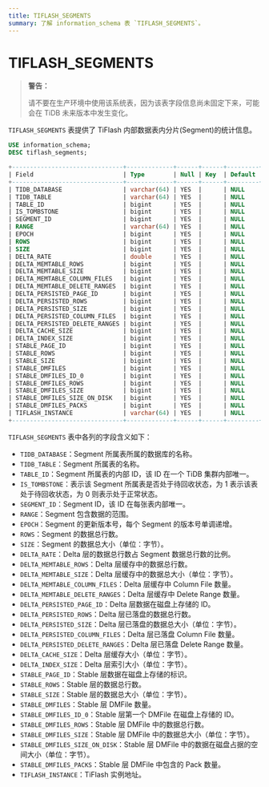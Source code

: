 ```yaml
---
title: TIFLASH_SEGMENTS
summary: 了解 information_schema 表 `TIFLASH_SEGMENTS`。
---
```


# TIFLASH_SEGMENTS

> **警告：**
>
> 请不要在生产环境中使用该系统表，因为该表字段信息尚未固定下来，可能会在 TiDB 未来版本中发生变化。

`TIFLASH_SEGMENTS` 表提供了 TiFlash 内部数据表内分片(Segment)的统计信息。

```sql
USE information_schema;
DESC tiflash_segments;
```

```sql
+-------------------------------+-------------+------+------+---------+-------+
| Field                         | Type        | Null | Key  | Default | Extra |
+-------------------------------+-------------+------+------+---------+-------+
| TIDB_DATABASE                 | varchar(64) | YES  |      | NULL    |       |
| TIDB_TABLE                    | varchar(64) | YES  |      | NULL    |       |
| TABLE_ID                      | bigint      | YES  |      | NULL    |       |
| IS_TOMBSTONE                  | bigint      | YES  |      | NULL    |       |
| SEGMENT_ID                    | bigint      | YES  |      | NULL    |       |
| RANGE                         | varchar(64) | YES  |      | NULL    |       |
| EPOCH                         | bigint      | YES  |      | NULL    |       |
| ROWS                          | bigint      | YES  |      | NULL    |       |
| SIZE                          | bigint      | YES  |      | NULL    |       |
| DELTA_RATE                    | double      | YES  |      | NULL    |       |
| DELTA_MEMTABLE_ROWS           | bigint      | YES  |      | NULL    |       |
| DELTA_MEMTABLE_SIZE           | bigint      | YES  |      | NULL    |       |
| DELTA_MEMTABLE_COLUMN_FILES   | bigint      | YES  |      | NULL    |       |
| DELTA_MEMTABLE_DELETE_RANGES  | bigint      | YES  |      | NULL    |       |
| DELTA_PERSISTED_PAGE_ID       | bigint      | YES  |      | NULL    |       |
| DELTA_PERSISTED_ROWS          | bigint      | YES  |      | NULL    |       |
| DELTA_PERSISTED_SIZE          | bigint      | YES  |      | NULL    |       |
| DELTA_PERSISTED_COLUMN_FILES  | bigint      | YES  |      | NULL    |       |
| DELTA_PERSISTED_DELETE_RANGES | bigint      | YES  |      | NULL    |       |
| DELTA_CACHE_SIZE              | bigint      | YES  |      | NULL    |       |
| DELTA_INDEX_SIZE              | bigint      | YES  |      | NULL    |       |
| STABLE_PAGE_ID                | bigint      | YES  |      | NULL    |       |
| STABLE_ROWS                   | bigint      | YES  |      | NULL    |       |
| STABLE_SIZE                   | bigint      | YES  |      | NULL    |       |
| STABLE_DMFILES                | bigint      | YES  |      | NULL    |       |
| STABLE_DMFILES_ID_0           | bigint      | YES  |      | NULL    |       |
| STABLE_DMFILES_ROWS           | bigint      | YES  |      | NULL    |       |
| STABLE_DMFILES_SIZE           | bigint      | YES  |      | NULL    |       |
| STABLE_DMFILES_SIZE_ON_DISK   | bigint      | YES  |      | NULL    |       |
| STABLE_DMFILES_PACKS          | bigint      | YES  |      | NULL    |       |
| TIFLASH_INSTANCE              | varchar(64) | YES  |      | NULL    |       |
+-------------------------------+-------------+------+------+---------+-------+
```

`TIFLASH_SEGMENTS` 表中各列的字段含义如下：

- `TIDB_DATABASE`：Segment 所属表所属的数据库的名称。
- `TIDB_TABLE`：Segment 所属表的名称。
- `TABLE_ID`：Segment 所属表的内部 ID，该 ID 在一个 TiDB 集群内部唯一。
- `IS_TOMBSTONE`：表示该 Segment 所属表是否处于待回收状态，为 1 表示该表处于待回收状态，为 0 则表示处于正常状态。
- `SEGMENT_ID`：Segment ID，该 ID 在每张表内部唯一。
- `RANGE`：Segment 包含数据的范围。
- `EPOCH`：Segment 的更新版本号，每个 Segment 的版本号单调递增。
- `ROWS`：Segment 的数据总行数。
- `SIZE`：Segment 的数据总大小（单位：字节）。
- `DELTA_RATE`：Delta 层的数据总行数占 Segment 数据总行数的比例。
- `DELTA_MEMTABLE_ROWS`：Delta 层缓存中的数据总行数。
- `DELTA_MEMTABLE_SIZE`：Delta 层缓存中的数据总大小（单位：字节）。
- `DELTA_MEMTABLE_COLUMN_FILES`：Delta 层缓存中 Column File 数量。
- `DELTA_MEMTABLE_DELETE_RANGES`：Delta 层缓存中 Delete Range 数量。
- `DELTA_PERSISTED_PAGE_ID`：Delta 层数据在磁盘上存储的 ID。
- `DELTA_PERSISTED_ROWS`：Delta 层已落盘的数据总行数。
- `DELTA_PERSISTED_SIZE`：Delta 层已落盘的数据总大小（单位：字节）。
- `DELTA_PERSISTED_COLUMN_FILES`：Delta 层已落盘 Column File 数量。
- `DELTA_PERSISTED_DELETE_RANGES`：Delta 层已落盘 Delete Range 数量。
- `DELTA_CACHE_SIZE`：Delta 层缓存大小（单位：字节）。
- `DELTA_INDEX_SIZE`：Delta 层索引大小（单位：字节）。
- `STABLE_PAGE_ID`：Stable 层数据在磁盘上存储的标识。
- `STABLE_ROWS`：Stable 层的数据总行数。
- `STABLE_SIZE`：Stable 层的数据总大小（单位：字节）。
- `STABLE_DMFILES`：Stable 层 DMFile 数量。
- `STABLE_DMFILES_ID_0`：Stable 层第一个 DMFile 在磁盘上存储的 ID。
- `STABLE_DMFILES_ROWS`：Stable 层 DMFile 中的数据总行数。
- `STABLE_DMFILES_SIZE`：Stable 层 DMFile 中的数据总大小（单位：字节）。
- `STABLE_DMFILES_SIZE_ON_DISK`：Stable 层 DMFile 中的数据在磁盘占据的空间大小（单位：字节）。
- `STABLE_DMFILES_PACKS`：Stable 层 DMFile 中包含的 Pack 数量。
- `TIFLASH_INSTANCE`：TiFlash 实例地址。
